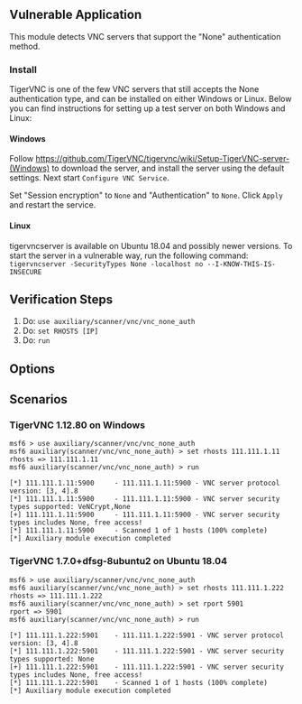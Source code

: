 ## Vulnerable Application

This module detects VNC servers that support the "None" authentication method.

### Install

TigerVNC is one of the few VNC servers that still accepts the None authentication type,
and can be installed on either Windows or Linux. Below you can find instructions for
setting up a test server on both Windows and Linux:

#### Windows

Follow https://github.com/TigerVNC/tigervnc/wiki/Setup-TigerVNC-server-(Windows) to download
the server, and install the server using the default settings. Next start `Configure VNC Service`.

Set "Session encryption" to `None` and "Authentication" to `None`. Click `Apply` and restart the service.

#### Linux

tigervncserver is available on Ubuntu 18.04 and possibly newer versions. To start the server
in a vulnerable way, run the following command:
`tigervncserver -SecurityTypes None -localhost no --I-KNOW-THIS-IS-INSECURE`

## Verification Steps

1. Do: `use auxiliary/scanner/vnc/vnc_none_auth`
2. Do: `set RHOSTS [IP]`
3. Do: `run`

## Options

## Scenarios

### TigerVNC 1.12.80 on Windows

```
msf6 > use auxiliary/scanner/vnc/vnc_none_auth
msf6 auxiliary(scanner/vnc/vnc_none_auth) > set rhosts 111.111.1.11
rhosts => 111.111.1.11
msf6 auxiliary(scanner/vnc/vnc_none_auth) > run

[*] 111.111.1.11:5900     - 111.111.1.11:5900 - VNC server protocol version: [3, 4].8
[*] 111.111.1.11:5900     - 111.111.1.11:5900 - VNC server security types supported: VeNCrypt,None
[+] 111.111.1.11:5900     - 111.111.1.11:5900 - VNC server security types includes None, free access!
[*] 111.111.1.11:5900     - Scanned 1 of 1 hosts (100% complete)
[*] Auxiliary module execution completed
```

### TigerVNC 1.7.0+dfsg-8ubuntu2 on Ubuntu 18.04

```
msf6 > use auxiliary/scanner/vnc/vnc_none_auth
msf6 auxiliary(scanner/vnc/vnc_none_auth) > set rhosts 111.111.1.222
rhosts => 111.111.1.222
msf6 auxiliary(scanner/vnc/vnc_none_auth) > set rport 5901
rport => 5901
msf6 auxiliary(scanner/vnc/vnc_none_auth) > run

[*] 111.111.1.222:5901    - 111.111.1.222:5901 - VNC server protocol version: [3, 4].8
[*] 111.111.1.222:5901    - 111.111.1.222:5901 - VNC server security types supported: None
[+] 111.111.1.222:5901    - 111.111.1.222:5901 - VNC server security types includes None, free access!
[*] 111.111.1.222:5901    - Scanned 1 of 1 hosts (100% complete)
[*] Auxiliary module execution completed
```
